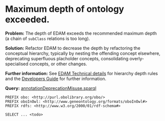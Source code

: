 # Maximum depth of ontology exceeded.

**Problem:** The depth of EDAM exceeds the recommended maximum depth (a chain of `subClass` relations is too long).

**Solution:** Refactor EDAM to decrease the depth by refactoring the conceptual hierarchy, typically by nesting the offending concept elsewhere, deprecating superfluous placholder concepts, consolidating overly-specialised concepts, or other changes. 

**Further information:** See [EDAM Technical details](https://edamontologydocs.readthedocs.io/en/latest/technical_details.html#hierarchy-depth) for hierarchy depth rules and the [Developers Guide](https://edamontologydocs.readthedocs.io/en/latest/developers_guide.html#hierarchy) for further information.


**Query:** [annotationDeprecationMisuse.sparql](https://github.com/edamontology/edamverify/blob/master/queries/annotationDeprecationMisuse.sparql)

```sparql
PREFIX obo: <http://purl.obolibrary.org/obo/>
PREFIX oboInOwl: <http://www.geneontology.org/formats/oboInOwl#>
PREFIX rdfs: <http://www.w3.org/2000/01/rdf-schema#>

SELECT ... <todo>
```

